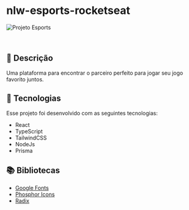 # nlw-esports-rocketseat

![Projeto Esports](https://user-images.githubusercontent.com/85037374/191056144-dca26746-0e16-4eae-bf56-2232c64bf65b.png)

<br>

## 📝 Descrição 

Uma plataforma para encontrar o parceiro perfeito para jogar seu jogo favorito juntos.  


## 🚀 Tecnologias

Esse projeto foi desenvolvido com as seguintes tecnologias:

- React
- TypeScript
- TailwindCSS
- NodeJs
- Prisma

## 📚 Bibliotecas

- [Google Fonts](https://fonts.google.com/)
- [Phosphor Icons](https://phosphoricons.com/)
- [Radix](https://www.radix-ui.com/)
